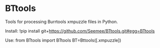 # BTtools
Tools for processing Burrtools xmpuzzle files in Python.

Install:
!pip install git+https://github.com/Seemee/BTtools.git#egg=BTtools

Use:
from BTtools import BTtools
BT=Bttools([<filename>.xmpuzzle])
